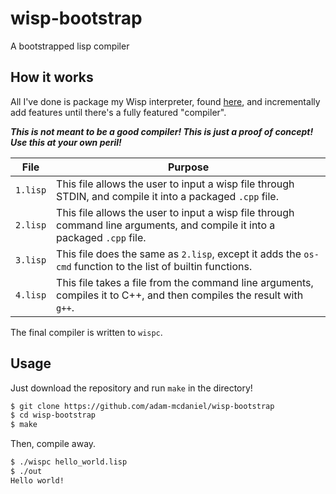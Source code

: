 # wisp-bootstrap

A bootstrapped lisp compiler

## How it works

All I've done is package my Wisp interpreter, found [here](https://github.com/adam-mcdaniel/wisp), and incrementally add features until there's a fully featured "compiler".

_**This is not meant to be a good compiler! This is just a proof of concept! Use this at your own peril!**_

|File|Purpose|
|-|-|
|`1.lisp`|This file allows the user to input a wisp file through STDIN, and compile it into a packaged `.cpp` file.|
|`2.lisp`|This file allows the user to input a wisp file through command line arguments, and compile it into a packaged `.cpp` file.|
|`3.lisp`|This file does the same as `2.lisp`, except it adds the `os-cmd` function to the list of builtin functions.|
|`4.lisp`|This file takes a file from the command line arguments, compiles it to C++, and then compiles the result with `g++`.|

The final compiler is written to `wispc`.

## Usage

Just download the repository and run `make` in the directory!

```bash
$ git clone https://github.com/adam-mcdaniel/wisp-bootstrap
$ cd wisp-bootstrap
$ make
```

Then, compile away.

```bash
$ ./wispc hello_world.lisp
$ ./out
Hello world!
```